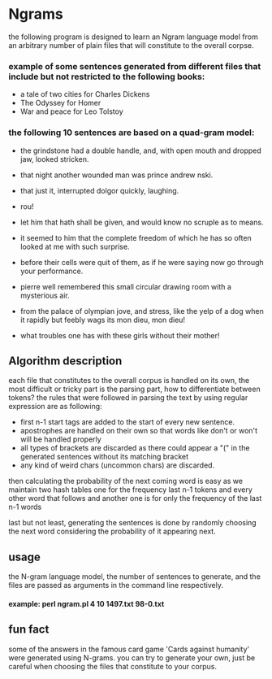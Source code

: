 # Ngrams

the following program is designed to learn an Ngram language model from an arbitrary number of plain files that will constitute
to the overall corpse.

### example of some sentences generated from different files that include but not restricted to the following books:
* a tale of two cities for Charles Dickens
* The Odyssey for Homer
* War and peace for Leo Tolstoy 

### the following 10 sentences are based on a quad-gram model:

* the grindstone had a double handle, and, with open mouth and dropped jaw, looked stricken.

* that night another wounded man was prince andrew nski.

* that just it, interrupted dolgor quickly, laughing.

* rou!

* let him that hath shall be given, and would know no scruple as to means.

* it seemed to him that the complete freedom of which he has so often looked at me with such surprise.

* before their cells were quit of them, as if he were saying now go through your performance.

* pierre well remembered this small circular drawing room with a mysterious air.

* from the palace of olympian jove, and stress, like the yelp of a dog when it rapidly but feebly wags its mon dieu, mon dieu!

* what troubles one has with these girls without their mother!	

## Algorithm description

each file that constitutes to the overall corpus is handled on its own, the most difficult or tricky part is the parsing part, how to differentiate between tokens?
the rules that were followed in parsing the text by using regular expression are as following:
* first n-1 start tags are added to the start of every new sentence.
* apostrophes are handled on their own so that words like don't or won't will be handled properly
* all types of brackets are discarded as there could appear a "(" in the generated sentences without its matching bracket
* any kind of weird chars (uncommon chars) are discarded.

then calculating the probability of the next coming word is easy as we maintain two hash tables one for the frequency last n-1 tokens and every other word that follows
and another one is for only the frequency of the last n-1 words

last but not least, generating the sentences is done by randomly choosing the next word considering the probability of it appearing next.

## usage
the N-gram language model, the number of sentences to generate, and the files are passed as arguments in the command line respectively.
#### example: perl ngram.pl 4 10 1497.txt 98-0.txt

## fun fact
some of the answers in the famous card game 'Cards against humanity' were generated using N-grams. you can try to generate your own, just be careful when choosing the files that constitute to your corpus.
